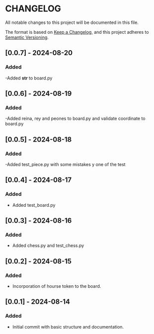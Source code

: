 # CHANGELOG

All notable changes to this project will be documented in this file.

The format is based on [Keep a Changelog](https://keepachangelog.com/en/1.0.0/),
and this project adheres to [Semantic Versioning](https://semver.org/spec/v2.0.0.html).

## [0.0.7] - 2024-08-20
### Added
-Added __str__ to board.py 

## [0.0.6] - 2024-08-19
### Added
-Added reina, rey and peones to board.py and validate coordinate to board.py 

## [0.0.5] - 2024-08-18
### Added
-Added test_piece.py with some mistakes y one of the test

## [0.0.4] - 2024-08-17
### Added
- Added test_board.py

## [0.0.3] - 2024-08-16
### Added
- Added chess.py and test_chess.py

## [0.0.2] - 2024-08-15
### Added
- Incorporation of hourse token to the board.

## [0.0.1] - 2024-08-14
### Added
- Initial commit with basic structure and documentation.

